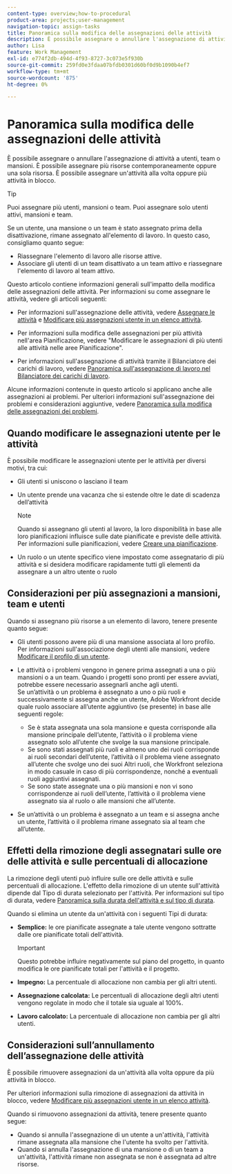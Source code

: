 ```yaml
---
content-type: overview;how-to-procedural
product-area: projects;user-management
navigation-topic: assign-tasks
title: Panoramica sulla modifica delle assegnazioni delle attività
description: È possibile assegnare o annullare l'assegnazione di attività a utenti, team o mansioni. È possibile assegnare più risorse contemporaneamente oppure una sola risorsa. È possibile assegnare un'attività alla volta oppure più attività in blocco.
author: Lisa
feature: Work Management
exl-id: e774f2db-494d-4f93-8727-3c073e5f930b
source-git-commit: 259fd0e3fdaa07bfdb0301d60bf0d9b1090b4ef7
workflow-type: tm+mt
source-wordcount: '875'
ht-degree: 0%

---
```


# Panoramica sulla modifica delle assegnazioni delle attività

È possibile assegnare o annullare l&#39;assegnazione di attività a utenti, team o mansioni. È possibile assegnare più risorse contemporaneamente oppure una sola risorsa. È possibile assegnare un&#39;attività alla volta oppure più attività in blocco.

>[!TIP]
>
>Puoi assegnare più utenti, mansioni o team. Puoi assegnare solo utenti attivi, mansioni e team.
>
>Se un utente, una mansione o un team è stato assegnato prima della disattivazione, rimane assegnato all&#39;elemento di lavoro. In questo caso, consigliamo quanto segue:
>
>* Riassegnare l&#39;elemento di lavoro alle risorse attive.
>* Associare gli utenti di un team disattivato a un team attivo e riassegnare l&#39;elemento di lavoro al team attivo.
>

Questo articolo contiene informazioni generali sull&#39;impatto della modifica delle assegnazioni delle attività. Per informazioni su come assegnare le attività, vedere gli articoli seguenti:

* Per informazioni sull&#39;assegnazione delle attività, vedere [Assegnare le attività](../../../manage-work/tasks/assign-tasks/assign-tasks.md) e [Modificare più assegnazioni utente in un elenco attività](../../../manage-work/tasks/assign-tasks/modify-multiple-assignments-in-task-list.md).

* Per informazioni sulla modifica delle assegnazioni per più attività nell&#39;area Pianificazione, vedere &quot;Modificare le assegnazioni di più utenti alle attività nelle aree Pianificazione&quot;.
* Per informazioni sull&#39;assegnazione di attività tramite il Bilanciatore dei carichi di lavoro, vedere [Panoramica sull&#39;assegnazione di lavoro nel Bilanciatore dei carichi di lavoro](../../../resource-mgmt/workload-balancer/assign-work-in-workload-balancer.md).

Alcune informazioni contenute in questo articolo si applicano anche alle assegnazioni ai problemi. Per ulteriori informazioni sull&#39;assegnazione dei problemi e considerazioni aggiuntive, vedere [Panoramica sulla modifica delle assegnazioni dei problemi](../../../manage-work/issues/manage-issues/modify-issue-assignments-overview.md).

## Quando modificare le assegnazioni utente per le attività

È possibile modificare le assegnazioni utente per le attività per diversi motivi, tra cui:

* Gli utenti si uniscono o lasciano il team
* Un utente prende una vacanza che si estende oltre le date di scadenza dell’attività

  >[!NOTE]
  >
  >Quando si assegnano gli utenti al lavoro, la loro disponibilità in base alle loro pianificazioni influisce sulle date pianificate e previste delle attività. Per informazioni sulle pianificazioni, vedere [Creare una pianificazione](../../../administration-and-setup/set-up-workfront/configure-timesheets-schedules/create-schedules.md).

* Un ruolo o un utente specifico viene impostato come assegnatario di più attività e si desidera modificare rapidamente tutti gli elementi da assegnare a un altro utente o ruolo

## Considerazioni per più assegnazioni a mansioni, team e utenti

Quando si assegnano più risorse a un elemento di lavoro, tenere presente quanto segue:

* Gli utenti possono avere più di una mansione associata al loro profilo. Per informazioni sull&#39;associazione degli utenti alle mansioni, vedere [Modificare il profilo di un utente](../../../administration-and-setup/add-users/create-and-manage-users/edit-a-users-profile.md).

* Le attività o i problemi vengono in genere prima assegnati a una o più mansioni o a un team. Quando i progetti sono pronti per essere avviati, potrebbe essere necessario assegnarli anche agli utenti.\
  Se un’attività o un problema è assegnato a uno o più ruoli e successivamente si assegna anche un utente, Adobe Workfront decide quale ruolo associare all’utente aggiuntivo (se presente) in base alle seguenti regole:

   * Se è stata assegnata una sola mansione e questa corrisponde alla mansione principale dell’utente, l’attività o il problema viene assegnato solo all’utente che svolge la sua mansione principale.
   * Se sono stati assegnati più ruoli e almeno uno dei ruoli corrisponde ai ruoli secondari dell’utente, l’attività o il problema viene assegnato all’utente che svolge uno dei suoi Altri ruoli, che Workfront seleziona in modo casuale in caso di più corrispondenze, nonché a eventuali ruoli aggiuntivi assegnati.
   * Se sono state assegnate una o più mansioni e non vi sono corrispondenze ai ruoli dell’utente, l’attività o il problema viene assegnato sia al ruolo o alle mansioni che all’utente.

* Se un’attività o un problema è assegnato a un team e si assegna anche un utente, l’attività o il problema rimane assegnato sia al team che all’utente.

## Effetti della rimozione degli assegnatari sulle ore delle attività e sulle percentuali di allocazione

La rimozione degli utenti può influire sulle ore delle attività e sulle percentuali di allocazione. L&#39;effetto della rimozione di un utente sull&#39;attività dipende dal Tipo di durata selezionato per l&#39;attività. Per informazioni sul tipo di durata, vedere [Panoramica sulla durata dell&#39;attività e sul tipo di durata](../../../manage-work/tasks/taskdurtn/task-duration-and-duration-type.md).

Quando si elimina un utente da un&#39;attività con i seguenti Tipi di durata:

* **Semplice:** le ore pianificate assegnate a tale utente vengono sottratte dalle ore pianificate totali dell&#39;attività.

  >[!IMPORTANT]
  >
  >Questo potrebbe influire negativamente sul piano del progetto, in quanto modifica le ore pianificate totali per l&#39;attività e il progetto.

* **Impegno:** La percentuale di allocazione non cambia per gli altri utenti.
* **Assegnazione calcolata:** Le percentuali di allocazione degli altri utenti vengono regolate in modo che il totale sia uguale al 100%.
* **Lavoro calcolato:** La percentuale di allocazione non cambia per gli altri utenti.

## Considerazioni sull’annullamento dell’assegnazione delle attività

È possibile rimuovere assegnazioni da un&#39;attività alla volta oppure da più attività in blocco.

Per ulteriori informazioni sulla rimozione di assegnazioni da attività in blocco, vedere [Modificare più assegnazioni utente in un elenco attività](../../../manage-work/tasks/assign-tasks/modify-multiple-assignments-in-task-list.md).

Quando si rimuovono assegnazioni da attività, tenere presente quanto segue:

* Quando si annulla l&#39;assegnazione di un utente a un&#39;attività, l&#39;attività rimane assegnata alla mansione che l&#39;utente ha svolto per l&#39;attività.
* Quando si annulla l&#39;assegnazione di una mansione o di un team a un&#39;attività, l&#39;attività rimane non assegnata se non è assegnata ad altre risorse.

